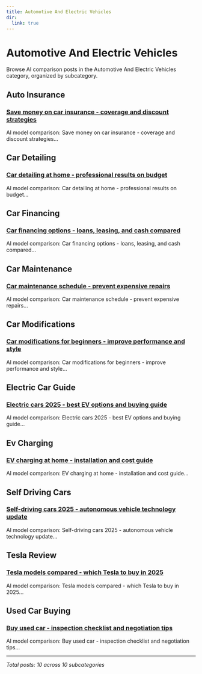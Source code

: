 ```yaml
---
title: Automotive And Electric Vehicles
dir:
  link: true
---
```


# Automotive And Electric Vehicles

Browse AI comparison posts in the Automotive And Electric Vehicles category, organized by subcategory.

## Auto Insurance

### [Save money on car insurance - coverage and discount strategies](auto-insurance/chatgpt-vs-deepseek-vs-gemini-auto-insurance-8228.md)

AI model comparison: Save money on car insurance - coverage and discount strategies...

## Car Detailing

### [Car detailing at home - professional results on budget](car-detailing/claude-vs-deepseek-vs-grok-car-detailing-3811.md)

AI model comparison: Car detailing at home - professional results on budget...

## Car Financing

### [Car financing options - loans, leasing, and cash compared](car-financing/deepseek-vs-gemini-vs-mistral-car-financing-6041.md)

AI model comparison: Car financing options - loans, leasing, and cash compared...

## Car Maintenance

### [Car maintenance schedule - prevent expensive repairs](car-maintenance/chatgpt-vs-deepseek-vs-grok-car-maintenance-6005.md)

AI model comparison: Car maintenance schedule - prevent expensive repairs...

## Car Modifications

### [Car modifications for beginners - improve performance and style](car-modifications/chatgpt-vs-deepseek-vs-mistral-car-modifications-6253.md)

AI model comparison: Car modifications for beginners - improve performance and style...

## Electric Car Guide

### [Electric cars 2025 - best EV options and buying guide](electric-car-guide/chatgpt-vs-claude-vs-deepseek-electric-car-guide-3858.md)

AI model comparison: Electric cars 2025 - best EV options and buying guide...

## Ev Charging

### [EV charging at home - installation and cost guide](ev-charging/chatgpt-vs-claude-vs-gemini-ev-charging-3842.md)

AI model comparison: EV charging at home - installation and cost guide...

## Self Driving Cars

### [Self-driving cars 2025 - autonomous vehicle technology update](self-driving-cars/chatgpt-vs-deepseek-vs-gemini-self-driving-cars-7783.md)

AI model comparison: Self-driving cars 2025 - autonomous vehicle technology update...

## Tesla Review

### [Tesla models compared - which Tesla to buy in 2025](tesla-review/chatgpt-vs-claude-vs-deepseek-tesla-review-9257.md)

AI model comparison: Tesla models compared - which Tesla to buy in 2025...

## Used Car Buying

### [Buy used car - inspection checklist and negotiation tips](used-car-buying/chatgpt-vs-deepseek-vs-gemini-used-car-buying-8277.md)

AI model comparison: Buy used car - inspection checklist and negotiation tips...

---

*Total posts: 10 across 10 subcategories*
